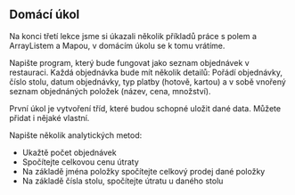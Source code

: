 ## Domácí úkol

Na konci třetí lekce jsme si úkazali několik příkladů práce s polem a ArrayListem a Mapou, v domácím úkolu se k tomu vrátíme. 

Napište program, který bude fungovat jako seznam objednávek v restauraci. Každá objednávka bude mít několik detailů: Pořádí objednávky, číslo stolu, datum objednávky, typ platby (hotově, kartou) a v sobě vnořený seznam objednáných položek (název, cena, množství). 

První úkol je vytvoření tříd, které budou schopné uložit dané data. Můžete přidat i nějaké vlastní.

Napište několik analytických metod:
- Ukažtě počet objednávek
- Spočítejte celkovou cenu útraty
- Na základě jména položky spočítejte celkový prodej dané položky
- Na základě čísla stolu, spočítejte útratu u daného stolu

